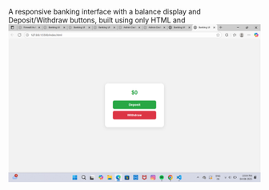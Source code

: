 A responsive banking interface with a balance display and Deposit/Withdraw buttons, built using only HTML and ![Banking UI Screenshot](https://github.com/afna2003/Banking_UI/raw/main/Screenshot%202025-08-04%20220426.png)



